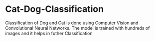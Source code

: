 # Cat-Dog-Classification
Classification of Dog and Cat is done using Computer Vision and Convolutional Neural Networks. The model is trained with hundreds of images and it helps in futher Classification 
